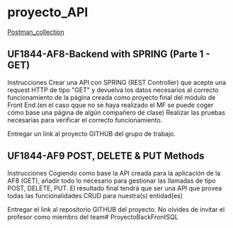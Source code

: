﻿# proyecto_API

[Postman_collection](Proyecto-Back-Front.postman_collection.json)

## UF1844-AF8-Backend with SPRING (Parte 1 - GET)

Instrucciones
Crear una API con SPRING (REST Controller) que acepte una request HTTP de tipo "GET" y devuelva los datos necesarios al correcto funcionamiento de la página creada como proyecto final del módulo de Front End (en el caso qque no se haya realizado el MF se puede coger cómo base una página de algún compañero de clase)
Realizar las pruebas necesarias para verificar el correcto funcionamiento.

Entregar un link al proyecto GITHUB del grupo de trabajo.

## UF1844-AF9 POST, DELETE & PUT Methods

Instrucciones
Cogiendo como base la API creada para la aplicación de la AF8 (GET), añadir todo lo necesario para gestionar las llamadas de tipo POST, DELETE, PUT.
El resultado final tendrá que ser una API que provea todas las funcionalidades CRUD para nuestra(s) entidad(es)

Entregar el link al repositorio GITHUB del proyecto.
No olvides de invitar el profesor como miembro del team#   P r o y e c t o B a c k F r o n t S Q L  
 